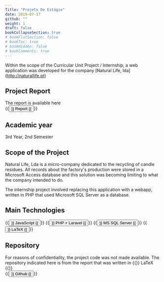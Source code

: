 ```yaml
---
Title: "Projeto De Estágio"
date: 2019-07-17
github: ""
weight: 1
draft: false
bookCollapseSection: true
# bookFlatSection: false
# bookToc: true
# bookHidden: false
# bookComments: true
---
```

Within the scope of the Curricular Unit Project / Internship, a web application was developed for the company [Natural Life, lda] (http://naturallife.pt)

## Project Report
The report is available here  
{{<button href = "https://github.com/Wultyc/Relatorio-PROES-NaturalLife/blob/master/Relatorio_PROES.pdf">}} Report {{</button>}}

## Academic year
3rd Year, 2nd Semester

## Scope of the Project
Natural Life, Lda is a micro-company dedicated to the recycling of candle residues. All records about the factory's production were stored in a Microsoft Access database and this solution was becoming limiting to what the company intended to do.

The internship project involved replacing this application with a webapp, written in PHP that used Microsoft SQL Server as a database.

## Main Technologies
{{<button>}} JavaScript {{</button>}}
{{<button>}} PHP + Laravel {{</button>}}
{{<button>}} MS SQL Server {{</button>}}
{{<button>}} LaTeX {{</button>}}

## Repository
For reasons of confidentiality, the project code was not made available. The repository indicated here is from the report that was written in {{<katex>}} LaTeX {{</katex>}}  
{{<button href = "https://github.com/Wultyc/Relatorio-PROES-NaturalLife">}} Github {{</button>}}
